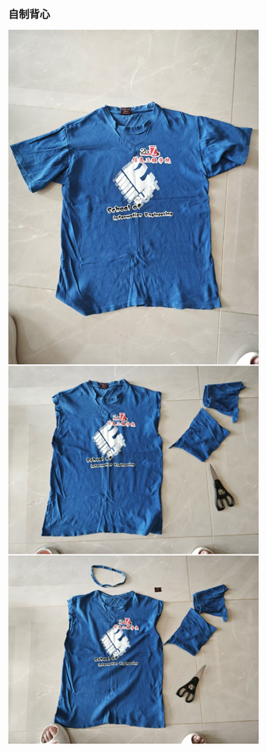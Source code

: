 ## 自制背心
![0](../images/5-生活小技巧/02-自制背心/0.jpg)
![1](../images/5-生活小技巧/02-自制背心/1.jpg)
![2](../images/5-生活小技巧/02-自制背心/2.jpg)